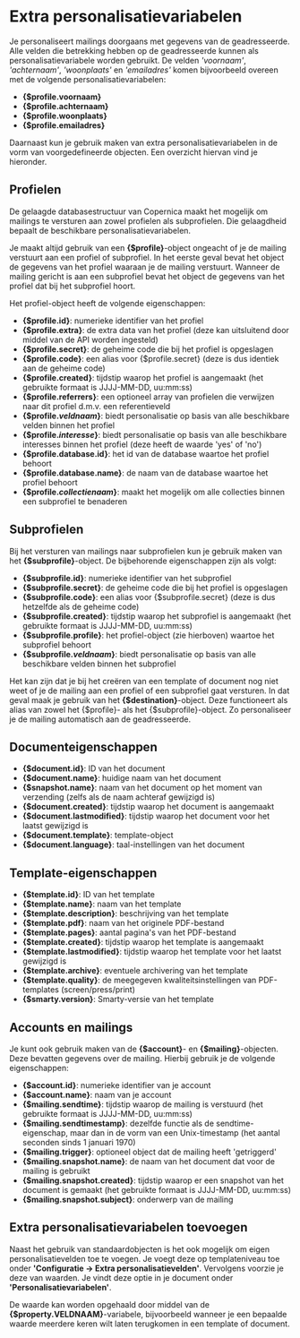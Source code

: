 # Extra personalisatievariabelen

Je personaliseert mailings doorgaans met gegevens van de geadresseerde. Alle velden die betrekking hebben op de geadresseerde kunnen als personalisatievariabele worden gebruikt. De velden *'voornaam'*, *'achternaam'*, *'woonplaats'* en *'emailadres'* komen bijvoorbeeld overeen met de volgende personalisatievariabelen:

* **{$profile.voornaam}**
* **{$profile.achternaam}**
* **{$profile.woonplaats}**
* **{$profile.emailadres}**

Daarnaast kun je gebruik maken van extra personalisatievariabelen in de vorm van voorgedefineerde objecten. Een
overzicht hiervan vind je hieronder.

## Profielen

De gelaagde databasestructuur van Copernica maakt het mogelijk om mailings te versturen aan zowel profielen als subprofielen. Die gelaagdheid
bepaalt de beschikbare personalisatievariabelen. 

Je maakt altijd gebruik van een **{$profile}**-object ongeacht of je de mailing verstuurt aan een profiel of subprofiel. In het eerste geval bevat het object de gegevens van het profiel waaraan je de mailing verstuurt. Wanneer de mailing gericht is aan een subprofiel bevat het object de gegevens van het profiel dat bij het subprofiel hoort. 

Het profiel-object heeft de volgende eigenschappen:

* **{$profile.id}**: numerieke identifier van het profiel
* **{$profile.extra}**: de extra data van het profiel (deze kan uitsluitend door middel van de API worden ingesteld)
* **{$profile.secret}**: de geheime code die bij het profiel is opgeslagen
* **{$profile.code}**: een alias voor {$profile.secret} (deze is dus identiek aan de geheime code)
* **{$profile.created}**: tijdstip waarop het profiel is aangemaakt (het gebruikte formaat is JJJJ-MM-DD, uu:mm:ss)
* **{$profile.referrers}**: een optioneel array van profielen die verwijzen naar dit profiel d.m.v. een referentieveld
* **{$profile.*veldnaam*}**: biedt personalisatie op basis van alle beschikbare velden binnen het profiel
* **{$profile.*interesse*}**: biedt personalisatie op basis van alle beschikbare interesses binnen het profiel (deze heeft de waarde 'yes' of 'no')
* **{$profile.database.id}**: het id van de database waartoe het profiel behoort
* **{$profile.database.name}**: de naam van de database waartoe het profiel behoort
* **{$profile.*collectienaam*}**: maakt het mogelijk om alle collecties binnen een subprofiel te benaderen

## Subprofielen 

Bij het versturen van mailings naar subprofielen kun je gebruik maken van het **{$subprofile}**-object. De bijbehorende eigenschappen zijn als volgt:

* **{$subprofile.id}**: numerieke identifier van het subprofiel
* **{$subprofile.secret}**: de geheime code die bij het profiel is opgeslagen
* **{$subprofile.code}**: een alias voor {$subprofile.secret} (deze is dus hetzelfde als de geheime code)
* **{$subprofile.created}**: tijdstip waarop het subprofiel is aangemaakt (het gebruikte formaat is JJJJ-MM-DD, uu:mm:ss)
* **{$subprofile.profile}**: het profiel-object (zie hierboven) waartoe het subprofiel behoort
* **{$subprofile.*veldnaam*}**: biedt personalisatie op basis van alle beschikbare velden binnen het subprofiel

Het kan zijn dat je bij het creëren van een template of document nog niet weet of je de mailing aan een profiel of een subprofiel gaat versturen. In dat geval maak je gebruik van het **{$destination}**-object. Deze functioneert als alias van zowel het {$profile}- als het {$subprofile}-object. Zo personaliseer je de mailing automatisch aan de geadresseerde.

## Documenteigenschappen

* **{$document.id}**: ID van het document
* **{$document.name}**: huidige naam van het document
* **{$snapshot.name}**: naam van het document op het moment van verzending (zelfs als de naam achteraf gewijzigd is)
* **{$document.created}**: tijdstip waarop het document is aangemaakt
* **{$document.lastmodified}**: tijdstip waarop het document voor het laatst gewijzigd is
* **{$document.template}**: template-object
* **{$document.language}**: taal-instellingen van het document

## Template-eigenschappen

* **{$template.id}**: ID van het template
* **{$template.name}**: naam van het template
* **{$template.description}**: beschrijving van het template
* **{$template.pdf}**: naam van het originele PDF-bestand
* **{$template.pages}**: aantal pagina's van het PDF-bestand
* **{$template.created}**: tijdstip waarop het template is aangemaakt
* **{$template.lastmodified}**: tijdstip waarop het template voor het laatst gewijzigd is
* **{$template.archive}**: eventuele archivering van het template
* **{$template.quality}**: de meegegeven kwaliteitsinstellingen van PDF-templates (screen/press/print)
* **{$smarty.version}**: Smarty-versie van het template

## Accounts en mailings

Je kunt ook gebruik maken van de **{$account}**- en **{$mailing}**-objecten. Deze bevatten gegevens over de mailing. Hierbij gebruik je de volgende eigenschappen:

* **{$account.id}**: numerieke identifier van je account
* **{$account.name}**: naam van je account
* **{$mailing.sendtime}**: tijdstip waarop de mailing is verstuurd (het gebruikte formaat is JJJJ-MM-DD, uu:mm:ss)
* **{$mailing.sendtimestamp}**: dezelfde functie als de sendtime-eigenschap, maar dan in de vorm van een Unix-timestamp (het aantal seconden sinds 1 januari 1970)
* **{$mailing.trigger}**: optioneel object dat de mailing heeft 'getriggerd'
* **{$mailing.snapshot.name}**: de naam van het document dat voor de mailing is gebruikt
* **{$mailing.snapshot.created}**: tijdstip waarop er een snapshot van het document is gemaakt (het gebruikte formaat is JJJJ-MM-DD, uu:mm:ss)
* **{$mailing.snapshot.subject}**: onderwerp van de mailing

## Extra personalisatievariabelen toevoegen

Naast het gebruik van standaardobjecten is het ook mogelijk om eigen personalisatievelden toe te voegen. Je voegt deze op templateniveau toe onder **'Configuratie -> Extra personalisatievelden'**. Vervolgens voorzie je deze van waarden. Je vindt deze optie in je document onder **'Personalisatievariabelen'**. 

De waarde kan worden opgehaald door middel van de **{$property.VELDNAAM}**-variabele, bijvoorbeeld wanneer je een bepaalde waarde meerdere keren wilt laten terugkomen in een template of document.
